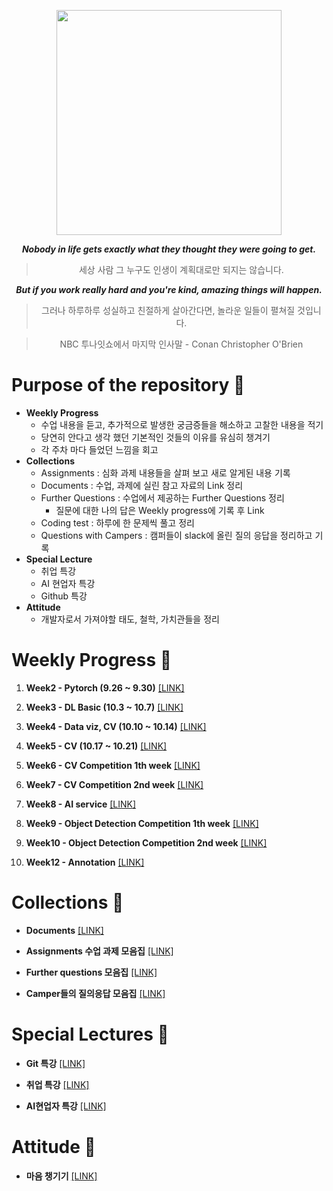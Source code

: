 
<p align="center"><img src="https://user-images.githubusercontent.com/62092317/202859164-0c79b700-697f-4f94-9ee4-8aeeb6ee0f2f.gif" width= 360></p>

***<p align="center">Nobody in life gets exactly what they thought they were going to get.</p>***
  
> <p align="center">세상 사람 그 누구도 인생이 계획대로만 되지는 않습니다.</p>

***<p align="center">But if you work really hard and you're kind, amazing things will happen.</p>***

> <p align="center">그러나 하루하루 성실하고 친절하게 살아간다면, 놀라운 일들이 펼쳐질 것입니다.</p>

> <p align="center">NBC 투나잇쇼에서 마지막 인사말 - Conan Christopher O'Brien</p>
  

# Purpose of the repository 🌟

- **Weekly Progress**
    - 수업 내용을 듣고, 추가적으로 발생한 궁금증들을 해소하고 고찰한 내용을 적기
    - 당연히 안다고 생각 했던 기본적인 것들의 이유를 유심히 챙겨기
    - 각 주차 마다 들었던 느낌을 회고
- **Collections** 
    - Assignments : 심화 과제 내용들을 살펴 보고 새로 알게된 내용 기록
    - Documents : 수업, 과제에 실린 참고 자료의 Link 정리
    - Further Questions : 수업에서 제공하는 Further Questions 정리
        - 질문에 대한 나의 답은 Weekly progress에 기록 후 Link
    - Coding test : 하루에 한 문제씩 풀고 정리
    - Questions with Campers : 캠퍼들이 slack에 올린 질의 응답을 정리하고 기록
- **Special Lecture** 
    - 취업 특강
    - AI 현업자 특강
    - Github 특강
- **Attitude**
    - 개발자로서 가져야할 태도, 철학, 가치관들을 정리

# Weekly Progress 🍏

1. **Week2 - Pytorch (9.26 ~ 9.30)** [[LINK]](https://github.com/SeongSuKim95/BOOST_CAMP_AI_TECH/tree/master/Week%202%20(9.26~9.30))

2. **Week3 - DL Basic (10.3 ~ 10.7)** [[LINK]](https://github.com/SeongSuKim95/BOOST_CAMP_AI_TECH/tree/master/Week%203%20(10.4~10.7))

3. **Week4 - Data viz, CV (10.10 ~ 10.14)** [[LINK]]()

4. **Week5 - CV (10.17 ~ 10.21)** [[LINK]](https://github.com/SeongSuKim95/BOOST_CAMP_AI_TECH/tree/master/Week%205%20(10.17~10.21))

5. **Week6 - CV Competition 1th week** [[LINK]](https://github.com/SeongSuKim95/BOOST_CAMP_AI_TECH/tree/master/Week%206%20(10.24~10.28))

6. **Week7 - CV Competition 2nd week** [[LINK]](https://github.com/SeongSuKim95/BOOST_CAMP_AI_TECH/tree/master/Week%207%20(10.31~11.4))

7. **Week8 - AI service** [[LINK]](https://github.com/SeongSuKim95/BOOST_CAMP_AI_TECH/tree/master/Week%208%20(11.7~11.11))

8. **Week9 - Object Detection Competition 1th week** [[LINK]](https://github.com/SeongSuKim95/BOOST_CAMP_AI_TECH/tree/master/Week%209%20(11.14~11.18))

9. **Week10 - Object Detection Competition 2nd week** [[LINK]](https://github.com/SeongSuKim95/BOOST_CAMP_AI_TECH/tree/master/Week%2010%20(11.21~11.25))

11. **Week12 - Annotation** [[LINK]](https://github.com/SeongSuKim95/BOOST_CAMP_AI_TECH/tree/master/Week%2012%20(12.5~12.9))

# Collections 🍎

- **Documents** [[LINK]](https://github.com/SeongSuKim95/BOOST_CAMP_AI_TECH/blob/master/Collections/Documents.md)

- **Assignments 수업 과제 모음집** [[LINK]](https://github.com/SeongSuKim95/BOOST_CAMP_AI_TECH/blob/master/Collections/Assignments.md)

- **Further questions 모음집** [[LINK]](https://github.com/SeongSuKim95/BOOST_CAMP_AI_TECH/blob/master/Collections/Further_Questions.md)

- **Camper들의 질의응답 모음집** [[LINK]](https://github.com/SeongSuKim95/BOOST_CAMP_AI_TECH/blob/master/Collections/Questions_with_campers.md)

# Special Lectures 🍑

- **Git 특강** [[LINK]]()

- **취업 특강** [[LINK]]()

- **AI현업자 특강** [[LINK]]()

# Attitude 🙏

- **마음 챙기기** [[LINK]]()

